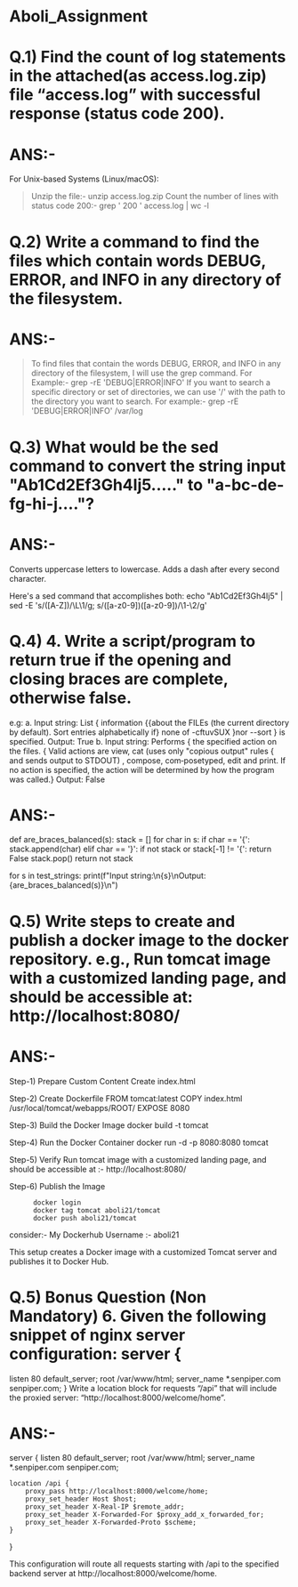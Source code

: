 # Aboli_Assignment


# Q.1) Find the count of log statements in the attached(as access.log.zip) file “access.log” with successful response (status code 200).
# ANS:- 
For Unix-based Systems (Linux/macOS):
> Unzip the file:-
   unzip access.log.zip
> Count the number of lines with status code 200:-
   grep ' 200 ' access.log | wc -l

# Q.2) Write a command to find the files which contain words DEBUG, ERROR, and INFO in any directory of the filesystem.
# ANS:-
> To find files that contain the words DEBUG, ERROR, and INFO in any directory of the filesystem, I will use the grep command.
For Example:-
grep -rE 'DEBUG|ERROR|INFO'
> If you want to search a specific directory or set of directories, we can use '/' with the path to the directory you want to search.
For example:-
 grep -rE 'DEBUG|ERROR|INFO' /var/log

# Q.3) What would be the sed command to convert the string input "Ab1Cd2Ef3Gh4Ij5….." to "a-bc-de-fg-hi-j…."?
# ANS:-
Converts uppercase letters to lowercase.
Adds a dash after every second character.

Here's a sed command that accomplishes both:
echo "Ab1Cd2Ef3Gh4Ij5" | sed -E 's/([A-Z])/\L\1/g; s/([a-z0-9])([a-z0-9])/\1-\2/g'

# Q.4) 4. Write a script/program to return true if the opening and closing braces are complete, otherwise false.
e.g:
a. Input string:
List { information {{about the FILEs (the current directory by default). Sort entries alphabetically if} none of -cftuvSUX }nor --sort } is specified.
Output: True b. Input string:
Performs { the specified action on the files. { Valid actions are view, cat (uses only "copious output" rules { and sends output to STDOUT) , compose, com‐posetyped, edit and print. If no action is specified, the action will be determined by how the program was called.}
Output: False

# ANS:-
def are_braces_balanced(s):
    stack = []
    for char in s:
        if char == '{':
            stack.append(char)
        elif char == '}':
            if not stack or stack[-1] != '{':
                return False
            stack.pop()
    return not stack

for s in test_strings:
    print(f"Input string:\n{s}\nOutput: {are_braces_balanced(s)}\n")

 # Q.5) Write steps to create and publish a docker image to the docker repository. e.g., Run tomcat image with a customized landing page, and should be accessible at: http://localhost:8080/
 # ANS:- 
 Step-1) Prepare Custom Content
            Create index.html

Step-2)  Create Dockerfile
            FROM tomcat:latest
            COPY index.html /usr/local/tomcat/webapps/ROOT/
            EXPOSE 8080

Step-3)  Build the Docker Image
           docker build -t tomcat

Step-4)  Run the Docker Container
           docker run -d -p 8080:8080 tomcat

Step-5)  Verify
           Run tomcat image with a customized landing page, and should be accessible at :- http://localhost:8080/

Step-6)  Publish the Image

          docker login
          docker tag tomcat aboli21/tomcat
          docker push aboli21/tomcat

consider:- My Dockerhub Username :- aboli21

This setup creates a Docker image with a customized Tomcat server and publishes it to Docker Hub.

# Q.5) Bonus Question (Non Mandatory) 6. Given the following snippet of nginx server configuration: server {
listen 80 default_server; root /var/www/html;
server_name *.senpiper.com senpiper.com;
} Write a location block for requests “/api” that will include the proxied server: “http://localhost:8000/welcome/home”.

# ANS:- 
server {
    listen 80 default_server;
    root /var/www/html;
    server_name *.senpiper.com senpiper.com;

    location /api {
        proxy_pass http://localhost:8000/welcome/home;
        proxy_set_header Host $host;
        proxy_set_header X-Real-IP $remote_addr;
        proxy_set_header X-Forwarded-For $proxy_add_x_forwarded_for;
        proxy_set_header X-Forwarded-Proto $scheme;
    }
}

This configuration will route all requests starting with /api to the specified backend server at http://localhost:8000/welcome/home.



